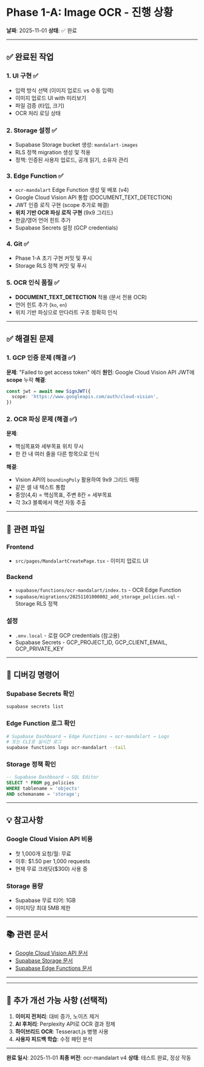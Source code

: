 # Phase 1-A: Image OCR - 진행 상황

**날짜**: 2025-11-01
**상태**: ✅ 완료

---

## ✅ 완료된 작업

### 1. UI 구현 ✅
- 입력 방식 선택 (이미지 업로드 vs 수동 입력)
- 이미지 업로드 UI with 미리보기
- 파일 검증 (타입, 크기)
- OCR 처리 로딩 상태

### 2. Storage 설정 ✅
- Supabase Storage bucket 생성: `mandalart-images`
- RLS 정책 migration 생성 및 적용
- 정책: 인증된 사용자 업로드, 공개 읽기, 소유자 관리

### 3. Edge Function ✅
- `ocr-mandalart` Edge Function 생성 및 배포 (v4)
- Google Cloud Vision API 통합 (DOCUMENT_TEXT_DETECTION)
- JWT 인증 로직 구현 (scope 추가로 해결)
- **위치 기반 OCR 파싱 로직 구현** (9x9 그리드)
- 한글/영어 언어 힌트 추가
- Supabase Secrets 설정 (GCP credentials)

### 4. Git ✅
- Phase 1-A 초기 구현 커밋 및 푸시
- Storage RLS 정책 커밋 및 푸시

### 5. OCR 인식 품질 ✅
- **DOCUMENT_TEXT_DETECTION** 적용 (문서 전용 OCR)
- 언어 힌트 추가 (`ko`, `en`)
- 위치 기반 파싱으로 만다라트 구조 정확히 인식

---

## ✅ 해결된 문제

### 1. GCP 인증 문제 (해결 ✅)
**문제**: "Failed to get access token" 에러
**원인**: Google Cloud Vision API JWT에 **scope** 누락
**해결**:
```typescript
const jwt = await new SignJWT({
  scope: 'https://www.googleapis.com/auth/cloud-vision',
})
```

### 2. OCR 파싱 문제 (해결 ✅)
**문제**:
- 핵심목표와 세부목표 위치 무시
- 한 칸 내 여러 줄을 다른 항목으로 인식

**해결**:
- Vision API의 `boundingPoly` 활용하여 9x9 그리드 매핑
- 같은 셀 내 텍스트 통합
- 중앙(4,4) = 핵심목표, 주변 8칸 = 세부목표
- 각 3x3 블록에서 액션 자동 추출

---

## 📁 관련 파일

### Frontend
- `src/pages/MandalartCreatePage.tsx` - 이미지 업로드 UI

### Backend
- `supabase/functions/ocr-mandalart/index.ts` - OCR Edge Function
- `supabase/migrations/20251101000002_add_storage_policies.sql` - Storage RLS 정책

### 설정
- `.env.local` - 로컬 GCP credentials (참고용)
- Supabase Secrets - GCP_PROJECT_ID, GCP_CLIENT_EMAIL, GCP_PRIVATE_KEY

---

## 🐛 디버깅 명령어

### Supabase Secrets 확인
```bash
supabase secrets list
```

### Edge Function 로그 확인
```bash
# Supabase Dashboard → Edge Functions → ocr-mandalart → Logs
# 또는 CLI로 실시간 로그
supabase functions logs ocr-mandalart --tail
```

### Storage 정책 확인
```sql
-- Supabase Dashboard → SQL Editor
SELECT * FROM pg_policies
WHERE tablename = 'objects'
AND schemaname = 'storage';
```

---

## 💡 참고사항

### Google Cloud Vision API 비용
- 첫 1,000개 요청/월: 무료
- 이후: $1.50 per 1,000 requests
- 현재 무료 크레딧($300) 사용 중

### Storage 용량
- Supabase 무료 티어: 1GB
- 이미지당 최대 5MB 제한

---

## 📚 관련 문서

- [Google Cloud Vision API 문서](https://cloud.google.com/vision/docs)
- [Supabase Storage 문서](https://supabase.com/docs/guides/storage)
- [Supabase Edge Functions 문서](https://supabase.com/docs/guides/functions)

---

---

## 🎯 추가 개선 가능 사항 (선택적)

1. **이미지 전처리**: 대비 증가, 노이즈 제거
2. **AI 후처리**: Perplexity API로 OCR 결과 정제
3. **하이브리드 OCR**: Tesseract.js 병행 사용
4. **사용자 피드백 학습**: 수정 패턴 분석

---

**완료 일시**: 2025-11-01
**최종 버전**: ocr-mandalart v4
**상태**: 테스트 완료, 정상 작동
